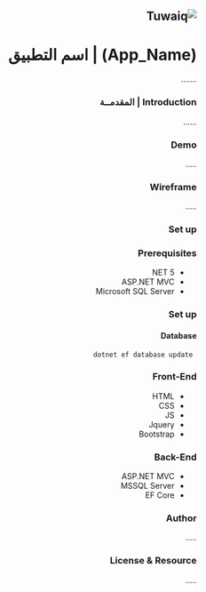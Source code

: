 <div dir="rtl" align="right">

![Tuwaiq](https://tuwaiq.codes/assets/images/logo.svg)
----

# (App_Name) | اسم التطبيق
  .......
### Introduction | المقدمــة
 ......
### Demo  
 .....
### Wireframe  
 .....   
### Set up  
### Prerequisites
- NET 5 
- ASP.NET MVC
- Microsoft SQL Server 
### Set up  
 #### Database
 ``` dotnet ef database update```
### Front-End  
 - HTML
 - CSS
 - JS
 - Jquery
 - Bootstrap 
### Back-End 
 - ASP.NET MVC
 - MSSQL Server
 - EF Core


### Author
 ..... 
### License & Resource
 .....
  
</div>
